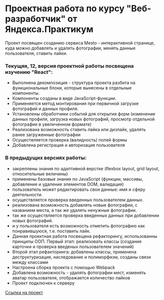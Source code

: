 # Проектная работа по курсу "Веб-разработчик" от Яндекса.Практикум

Проект посвящен созданию сервиса Mesto - интерактивной странице, куда можно добавлять и удалять фотографии, менять данные пользователя, ставить лайки.

### Текущяя, 12, версия проектной работы посвещена изучению "React":
* Выполнена декомпозиция - структура проекта разбита на функциональные блоки, которые вынесены в отдельные компоненты.
* Компоненты созданы в виде JavaScript-функции.
* Применяется метод монтирования при первичной загрузке фотографий и данных профиля.
* Установлены обработчики событий для открытия форм (изменение данных профиля, загрузка новых фотографий, просмотр отдельной фотографии в увеличенном формате)
* Реализована возможность ставить лайка или дизлайк, удалять ранее загруженные фотографии
* Осуществляется проверка (валидность) полей формы
* Добавлена регистрация и авторизация пользователя

### В предыдущих версиях работы:
* закреплены знания по адаптивной верстке (flexbox layout, grid layout, относительные величины)
* применены базовые знания по JavaScript (функции, массивы, добавление и удаление элементов DOM, валидация)
* пользователь может редактировать свои данные: имя и сферу деятельности.
* осуществляется проверка введенных пользователем данных.
* реализована возможность добавлять новые фотографии, с названием места, а так же удалять ненужные фотографии.
* так же осуществляется проверка введенных данных при добавлении новых фотографий.
* и у пользователя есть возможность отметить фотографию как понравившуюся, т.е. поставить лайк.
* Данная проектная работа посвещена рефакторингу, использованны принципы ООП. Первый этап: реализовать классы (создание карточки и проверка введеных пользователем значений)
* Второй этап рефакторинга: добавлены классы, применена деструктуризация, наследование и полиморфизм, созданы связи между классами
* Настроена сборка проекта с помощью Webpack
* Добавлена возможность - удалять фотографии мест, изменять аватар пользователя, отображается количество лайков
* Проект подключен к серверу

[Ссылка на проект](https://gutmalina.github.io/mesto/index.html)